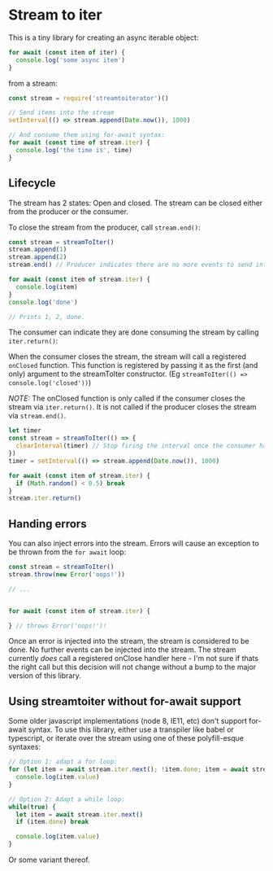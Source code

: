 # Stream to iter

This is a tiny library for creating an async iterable object:

```javascript
for await (const item of iter) {
  console.log('some async item')
}
```

from a stream:

```javascript
const stream = require('streamtoiterator')()

// Send items into the stream
setInterval(() => stream.append(Date.now()), 1000)

// And consume them using for-await syntax:
for await (const time of stream.iter) {
  console.log('the time is', time)
}
```


## Lifecycle

The stream has 2 states: Open and closed. The stream can be closed either from the producer or the consumer.

To close the stream from the producer, call `stream.end()`:

```javascript
const stream = streamToIter()
stream.append(1)
stream.append(2)
stream.end() // Producer indicates there are no more events to send into the stream

for await (const item of stream.iter) {
  console.log(item)
}
console.log('done')

// Prints 1, 2, done.
```

The consumer can indicate they are done consuming the stream by calling `iter.return()`:

When the consumer closes the stream, the stream will call a registered `onClosed` function. This function is registered by passing it as the first (and only) argument to the streamToIter constructor. (Eg `streamToIter(() => console.log('closed'))`)

*NOTE:* The onClosed function is only called if the consumer closes the stream via `iter.return()`. It is not called if the producer closes the stream via `stream.end()`.

```javascript
let timer
const stream = streamToIter(() => {
  clearInterval(timer) // Stop firing the interval once the consumer has finished reading from the stream
})
timer = setInterval(() => stream.append(Date.now()), 1000)

for await (const item of stream.iter) {
  if (Math.random() < 0.5) break
}
stream.iter.return()
```


## Handing errors

You can also inject errors into the stream. Errors will cause an exception to be thrown from the `for await` loop:

```javascript
const stream = streamToIter()
stream.throw(new Error('oops!'))

// ...


for await (const item of stream.iter) {

} // throws Error('oops!')!
```

Once an error is injected into the stream, the stream is considered to be done. No further events can be injected into the stream. The stream currently *does* call a registered onClose handler here - I'm not sure if thats the right call but this decision will not change without a bump to the major version of this library.


## Using streamtoiter without for-await support

Some older javascript implementations (node 8, IE11, etc) don't support for-await syntax. To use this library, either use a transpiler like babel or typescript, or iterate over the stream using one of these polyfill-esque syntaxes:

```javascript
// Option 1: adapt a for loop:
for (let item = await stream.iter.next(); !item.done; item = await stream.iter.next()) {
  console.log(item.value)
}

// Option 2: Adapt a while loop:
while(true) {
  let item = await stream.iter.next()
  if (item.done) break

  console.log(item.value)
}
```

Or some variant thereof.

